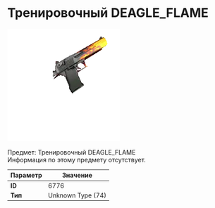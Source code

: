 # Тренировочный DEAGLE_FLAME

![Item Image](../img/6776.webp?raw=true)

Предмет: Тренировочный DEAGLE_FLAME<br>Информация по этому предмету отсутствует.


| Параметр | Значение |
|----------|----------|
| **ID** | 6776 |
| **Тип** | Unknown Type (74) |

